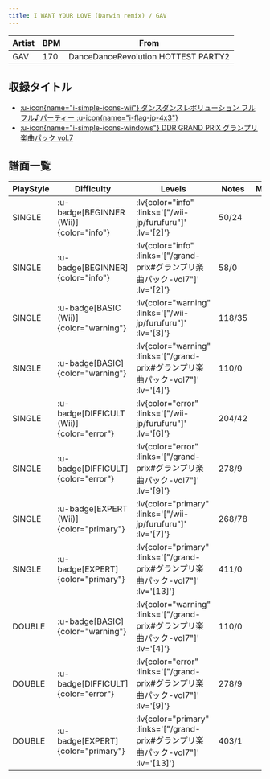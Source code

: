 ```yaml
---
title: I WANT YOUR LOVE (Darwin remix) / GAV
---
```


|Artist|BPM|From|
|------|---|----|
|GAV|170|DanceDanceRevolution HOTTEST PARTY2|

## 収録タイトル

- [ :u-icon{name="i-simple-icons-wii"} ダンスダンスレボリューション フルフル♪パーティー :u-icon{name="i-flag-jp-4x3"} ](/wii-jp/furufuru)
- [ :u-icon{name="i-simple-icons-windows"} DDR GRAND PRIX グランプリ楽曲パック vol.7](/grand-prix#グランプリ楽曲パック-vol7)

## 譜面一覧

|PlayStyle|Difficulty|Levels|Notes|Movie|
|---------|----------|------|-----|-----|
|SINGLE| :u-badge[BEGINNER (Wii)]{color="info"} | :lv{color="info" :links='["/wii-jp/furufuru"]' :lv='[2]'} |50/24||
|SINGLE| :u-badge[BEGINNER]{color="info"} | :lv{color="info" :links='["/grand-prix#グランプリ楽曲パック-vol7"]' :lv='[2]'} |58/0||
|SINGLE| :u-badge[BASIC (Wii)]{color="warning"} | :lv{color="warning" :links='["/wii-jp/furufuru"]' :lv='[3]'} |118/35||
|SINGLE| :u-badge[BASIC]{color="warning"} | :lv{color="warning" :links='["/grand-prix#グランプリ楽曲パック-vol7"]' :lv='[4]'} |110/0||
|SINGLE| :u-badge[DIFFICULT (Wii)]{color="error"} | :lv{color="error" :links='["/wii-jp/furufuru"]' :lv='[6]'} |204/42||
|SINGLE| :u-badge[DIFFICULT]{color="error"} | :lv{color="error" :links='["/grand-prix#グランプリ楽曲パック-vol7"]' :lv='[9]'} |278/9||
|SINGLE| :u-badge[EXPERT (Wii)]{color="primary"} | :lv{color="primary" :links='["/wii-jp/furufuru"]' :lv='[7]'} |268/78||
|SINGLE| :u-badge[EXPERT]{color="primary"} | :lv{color="primary" :links='["/grand-prix#グランプリ楽曲パック-vol7"]' :lv='[13]'} |411/0||
|DOUBLE| :u-badge[BASIC]{color="warning"} | :lv{color="warning" :links='["/grand-prix#グランプリ楽曲パック-vol7"]' :lv='[4]'} |110/0||
|DOUBLE| :u-badge[DIFFICULT]{color="error"} | :lv{color="error" :links='["/grand-prix#グランプリ楽曲パック-vol7"]' :lv='[9]'} |278/9||
|DOUBLE| :u-badge[EXPERT]{color="primary"} | :lv{color="primary" :links='["/grand-prix#グランプリ楽曲パック-vol7"]' :lv='[13]'} |403/1||
